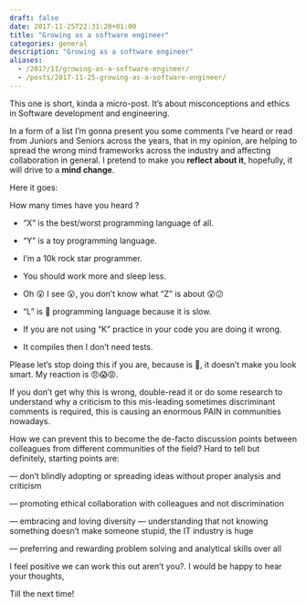 ```yaml
--- 
draft: false
date: 2017-11-25T22:31:20+01:00
title: "Growing as a software engineer"
categories: general
description: "Growing as a software engineer"
aliases:
  - /2017/11/growing-as-a-software-engineer/
  - /posts/2017-11-25-growing-as-a-software-engineer/
---
```


This one is short, kinda a micro-post. It’s about misconceptions and ethics in Software development and engineering.

In a form of a list I’m gonna present you some comments I’ve heard or read from Juniors and Seniors across the years, that in my opinion, are helping to spread the wrong mind frameworks across the industry and affecting collaboration in general. I pretend to make you **reflect about it**, hopefully, it will drive to a **mind change**.

Here it goes:

How many times have you heard ?

* “X” is the best/worst programming language of all.

* “Y” is a toy programming language.

* I’m a 10k rock star programmer.

* You should work more and sleep less.

* Oh 😮 I see 😮, you don’t know what “Z” is about 😮😕

* “L” is 💩 programming language because it is slow.

* If you are not using “K” practice in your code you are doing it wrong.

* It compiles then I don’t need tests.

Please let’s stop doing this if you are, because is 💩, it doesn’t make you look smart. My reaction is 😠😱😡.

If you don’t get why this is wrong, double-read it or do some research to understand why a criticism to this mis-leading sometimes discriminant comments is required, this is causing an enormous PAIN in communities nowadays.

How we can prevent this to become the de-facto discussion points between colleagues from different communities of the field? Hard to tell but definitely, starting points are:

— don’t blindly adopting or spreading ideas without proper analysis and criticism

— promoting ethical collaboration with colleagues and not discrimination 

— embracing and loving diversity — understanding that not knowing something doesn’t make someone stupid, the IT industry is huge 

— preferring and rewarding problem solving and analytical skills over all


I feel positive we can work this out aren’t you?. I would be happy to hear your thoughts,

Till the next time!
